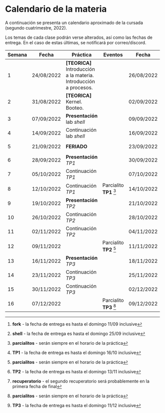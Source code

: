# Calendario de la materia

A continuación se presenta un calendario aproximado de la cursada
(segundo cuatrimestre, 2022).

Los temas de cada clase podrán verse alterados, así como las fechas de entrega.
En el caso de estas últimas, se notificará por correo/discord.

| Semana | Fecha      | Práctica                                                          | Eventos                          | Fecha      | Teórica                                                                | Eventos                     |
|--------|------------|-------------------------------------------------------------------|----------------------------------|------------|------------------------------------------------------------------------|-----------------------------|
| 1      | 24/08/2022 | **[TEORICA]** Introducción a la materia. Introducción a procesos. |                                  | 26/08/2022 | **[PRACTICA]** Introducción a la práctica. **Presentación** lab _fork_ |                             |
| 2      | 31/08/2022 | **[TEORICA]** Kernel. Booteo.                                     |                                  | 02/09/2022 | **[PRACTICA]** Continuación lab _fork_                                 |                             |
| 3      | 07/09/2022 | **Presentación** lab _shell_                                      |                                  | 09/09/2022 | Procesos (parte 1)                                                     | Entrega **fork** [^fork]    |
| 4      | 14/09/2022 | Continuación lab _shell_                                          |                                  | 16/09/2022 | Procesos (parte 2)                                                     |                             |
| 5      | 21/09/2022 | **FERIADO**                                                       |                                  | 23/09/2022 | Memoria                                                                | Entrega **shell** [^shell]  |
| 6      | 28/09/2022 | **Presentación** _TP1_                                            |                                  | 30/09/2022 | Scheduling (parte 1)                                                   |                             |
| 7      | 05/10/2022 | Continuación _TP1_                                                |                                  | 07/10/2022 | **FERIADO**                                                            |                             |
| 8      | 12/10/2022 | Continuación _TP1_                                                | Parcialito **TP1** [^parcialito] | 14/10/2022 | Scheduling (parte 2)                                                   | Entrega **TP1** [^malloc]   |
| 9      | 19/10/2022 | **Presentación** _TP2_                                            |                                  | 21/10/2022 | Concurrencia (parte 1)                                                 |                             |
| 10     | 26/10/2022 | Continuación _TP2_                                                |                                  | 28/10/2022 | Concurrencia (parte 2)                                                 |                             |
| 11     | 02/11/2022 | Continuación _TP2_                                                |                                  | 04/11/2022 |                                                                        | **PARCIAL**                 |
| 12     | 09/11/2022 |                                                                   | Parcialito **TP2** [^parcialito] | 11/11/2022 | File System                                                            | Entrega **TP2** [^sched]    |
| 13     | 16/11/2022 | **Presentación** _TP3_                                            |                                  | 18/11/2022 |                                                                        |                             |
| 14     | 23/11/2022 | Continuación _TP3_                                                |                                  | 25/11/2022 |                                                                        |                             |
| 15     | 30/11/2022 | Continuación _TP3_                                                |                                  | 02/12/2022 |                                                                        | **recuperatorio** [^recu]   |
| 16     | 07/12/2022 |                                                                   | Parcialito **TP3** [^parcialito] | 09/12/2022 | **FERIADO**                                                            | Entrega **TP3** [^fs]       |
 
[^fork]: **fork** - la fecha de entrega es hasta el domingo 11/09 inclusive
[^shell]: **shell** - la fecha de entrega es hasta el domingo 25/09 inclusive
[^malloc]: **TP1** - la fecha de entrega es hasta el domingo 16/10 inclusive
[^sched]: **TP2** - la fecha de entrega es hasta el domingo 13/11 inclusive
[^fs]: **TP3** - la fecha de entrega es hasta el domingo 11/12 inclusive
[^parcialito]: **parcialitos** - serán siempre en el horario de la práctica
[^recu]: **recuperatorio** - el segundo recuperatorio será probablemente en la primera fecha de final
